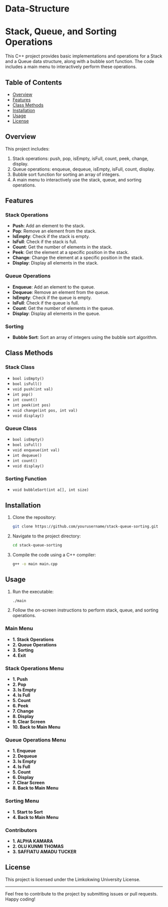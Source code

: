 # Data-Structure
# Stack, Queue, and Sorting Operations

This C++ project provides basic implementations and operations for a Stack and a Queue data structure, along with a bubble sort function. The code includes a main menu to interactively perform these operations.

## Table of Contents

- [Overview](#overview)
- [Features](#features)
- [Class Methods](#class-methods)
- [Installation](#installation)
- [Usage](#usage)
- [License](#license)

## Overview

This project includes:

1. Stack operations: push, pop, isEmpty, isFull, count, peek, change, display.
2. Queue operations: enqueue, dequeue, isEmpty, isFull, count, display.
3. Bubble sort function for sorting an array of integers.
4. A main menu to interactively use the stack, queue, and sorting operations.

## Features

### Stack Operations

- **Push**: Add an element to the stack.
- **Pop**: Remove an element from the stack.
- **IsEmpty**: Check if the stack is empty.
- **IsFull**: Check if the stack is full.
- **Count**: Get the number of elements in the stack.
- **Peek**: Get the element at a specific position in the stack.
- **Change**: Change the element at a specific position in the stack.
- **Display**: Display all elements in the stack.

### Queue Operations

- **Enqueue**: Add an element to the queue.
- **Dequeue**: Remove an element from the queue.
- **IsEmpty**: Check if the queue is empty.
- **IsFull**: Check if the queue is full.
- **Count**: Get the number of elements in the queue.
- **Display**: Display all elements in the queue.

### Sorting

- **Bubble Sort**: Sort an array of integers using the bubble sort algorithm.

## Class Methods

### Stack Class

- `bool isEmpty()`
- `bool isFull()`
- `void push(int val)`
- `int pop()`
- `int count()`
- `int peek(int pos)`
- `void change(int pos, int val)`
- `void display()`

### Queue Class

- `bool isEmpty()`
- `bool isFull()`
- `void enqueue(int val)`
- `int dequeue()`
- `int count()`
- `void display()`

### Sorting Function

- `void bubbleSort(int a[], int size)`

## Installation

1. Clone the repository:
   ```sh
   git clone https://github.com/yourusername/stack-queue-sorting.git
   ```
2. Navigate to the project directory:
   ```sh
   cd stack-queue-sorting
   ```
3. Compile the code using a C++ compiler:
   ```sh
   g++ -o main main.cpp
   ```

## Usage

1. Run the executable:
   ```sh
   ./main
   ```
2. Follow the on-screen instructions to perform stack, queue, and sorting operations.

### Main Menu

- **1. Stack Operations**
- **2. Queue Operations**
- **3. Sorting**
- **4. Exit**

### Stack Operations Menu

- **1. Push**
- **2. Pop**
- **3. Is Empty**
- **4. Is Full**
- **5. Count**
- **6. Peek**
- **7. Change**
- **8. Display**
- **9. Clear Screen**
- **10. Back to Main Menu**

### Queue Operations Menu

- **1. Enqueue**
- **2. Dequeue**
- **3. Is Empty**
- **4. Is Full**
- **5. Count**
- **6. Display**
- **7. Clear Screen**
- **8. Back to Main Menu**

### Sorting Menu

- **1. Start to Sort**
- **4. Back to Main Menu**

### Contributors
- **1. ALPHA KAMARA**
- **2. OLU KUNMI THOMAS**
- **3. SAFFIATU AMADU TUCKER**


## License

This project is licensed under the Limkokwing University License.

---

Feel free to contribute to the project by submitting issues or pull requests. Happy coding!
